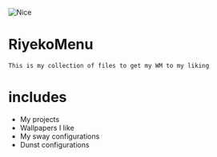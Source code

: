 ![Nice](https://scontent-sea1-1.cdninstagram.com/vp/2ddc81ea5a416670afb002a74b74c199/5CAA48EE/t51.2885-15/e35/45378715_271493320200742_5289274237916730839_n.jpg?_nc_ht=scontent-sea1-1.cdninstagram.com)

# RiyekoMenu
	This is my collection of files to get my WM to my liking
	
# includes
* My projects
* Wallpapers I like
* My sway configurations
* Dunst configurations
